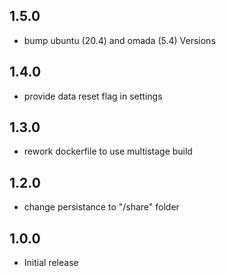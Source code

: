 <!-- https://developers.home-assistant.io/docs/add-ons/presentation#keeping-a-changelog -->

## 1.5.0

- bump ubuntu (20.4) and omada (5.4) Versions

## 1.4.0

- provide data reset flag in settings

## 1.3.0

- rework dockerfile to use multistage build

## 1.2.0

- change persistance to "/share" folder

## 1.0.0

- Initial release
